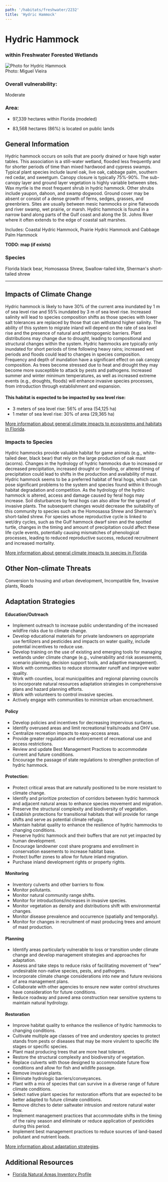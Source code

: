 ```yaml
---
path: '/habitats/freshwater/2232'
title: 'Hydric Hammock'
---
```


# Hydric Hammock

### within Freshwater Forested Wetlands

<div id="TopSection">

<div class="header-photo"><img src="2232.jpg" alt="Photo for Hydric Hammock"/>
<figcaption>Photo: Miguel Vieira</figcaption></div>

<div>

### Overall vulnerability:

<div class="vulnerability vulnerability-moderate">Moderate</div>

### Area:

-   97,339 hectares within Florida (modeled)

-   83,568 hectares (86%) is located on public lands



</div>
</div>

## General Information

Hydric hammock occurs on soils that are poorly drained or have high water tables. This association is a still-water wetland, flooded less frequently and for shorter periods of time than mixed hardwood and cypress swamps.  Typical plant species include laurel oak, live oak, cabbage palm, southern red cedar, and sweetgum. Canopy closure is typically 75%-90%. The sub-canopy layer and ground layer vegetation is highly variable between sites. Wax myrtle is the most frequent shrub in hydric hammock. Other shrubs include yaupon, dahoon, and swamp dogwood. Ground cover may be absent or consist of a dense growth of ferns, sedges, grasses, and greenbriers. Sites are usually between mesic hammocks or pine flatwoods and river swamp, wet prairie, or marsh. Hydric hammock is found in a narrow band along parts of the Gulf coast and along the St. Johns River where it often extends to the edge of coastal salt marshes.

Includes: Coastal Hydric Hammock, Prairie Hydric Hammock and Cabbage Palm Hammock

**TODO: map (if exists)**

### Species

Florida black bear, Homosassa Shrew, Swallow-tailed kite, Sherman's short-tailed shrew

<hr />

## Impacts of Climate Change

Hydric hammock is likely to have 30% of the current area inundated by 1 m of sea level rise and 55% inundated by 3 m of sea level rise.  Increased salinity will lead to species composition shifts as those species with lower salt tolerances are replaced by those that can withstand higher salinity. The ability of this system to migrate inland will depend on the rate of sea level rise and the presence of natural and anthropogenic barriers.  Plant distributions may change due to drought, leading to compositional and structural changes within the system.  Hydric hammocks are typically only inundated for short periods of time following heavy rains; increased wet periods and floods could lead to changes in species composition. Frequency and depth of inundation have a significant effect on oak canopy composition.  As trees become stressed due to heat and drought they may become more susceptible to attack by pests and pathogens.  Increased summer and winter minimum temperatures, as well as increased extreme events (e.g., droughts, floods) will enhance invasive species processes, from introduction through establishment and expansion.


#### This habitat is expected to be impacted by sea level rise:

- 3 meters of sea level rise: 56% of area (54,125 ha)
- 1 meter of sea level rise: 30% of area (29,365 ha)
    

[More information about general climate impacts to ecosystems and habitats in Florida](/impacts/habitats).

### Impacts to Species

Hydric hammocks provide valuable habitat for game animals (e.g., white-tailed deer, black bear) that rely on the large production of oak mast (acorns).  Changes in the hydrology of hydric hammocks due to increased or decreased precipitation, increased drought or flooding, or altered timing  of precipitation could lead to shifts in the production and availability of mast.  Hydric hammock seems to be a preferred habitat of feral hogs, which can pose significant problems to the system and species found within it through habitat degradation and competition.  As the hydrology of the hydric hammock is altered, access and damage caused by feral hogs may increase.  Soil disturbances by feral hogs can also allow for the spread of invasive plants.  The subsequent changes would decrease the suitability of this community to species such as the Homosassa Shrew and Sherman's short-tailed shrew.   For species whose reproductive cycle is linked to wet/dry cycles, such as the Gulf hammock dwarf siren and the spotted turtle, changes in the timing and amount of precipitation could affect these life cycle events, potentially causing mismatches of phenological processes, leading to reduced reproductive success, reduced recruitment and increased mortality.

[More information about general climate impacts to species in Florida](/impacts/species).

## Other Non-climate Threats

Conversion to housing and urban development, Incompatible fire, Invasive plants, Roads

## Adaptation Strategies

#### Education/Outreach

- Implement outreach to increase public understanding of the increased wildfire risks due to climate change.
- Develop educational materials for private landowners on appropriate use fertilizers and pesticides and impacts on water quality, include potential incentives to reduce use.
- Develop training on the use of existing and emerging tools for managing wetlands under climate change (e.g., vulnerability and risk assessments, scenario planning, decision support tools, and adaptive management).
- Work with communities to reduce stormwater runoff and improve water quality.
- Work with counties, local municipalities and regional planning councils to incorporate natural resources adaptation strategies in comprehensive plans and hazard planning efforts.
- Work with volunteers to control invasive species.
- Actively engage with communities to minimize urban encroachment.


#### Policy

- Develop policies and incentives for decreasing impervious surfaces.
- Identify overused areas and limit recreational trails/roads and OHV use.
- Centralize recreation impacts to easy-access areas.
- Provide greater regulation and enforcement of recreational use and access restrictions.
- Review and update Best Management Practices to accommodate current and future conditions.
- Encourage the passage of state regulations to strengthen protection of hydric hammock.


#### Protection: 

- Protect critical areas that are naturally positioned to be more resistant to climate change.
- Identify and prioritize protection of corridors between hydric hammock and adjacent natural areas to enhance species movement and migration.
- Preserve the structural complexity and biodiversity of vegetation.
- Establish protections for transitional habitats that will provide for range shifts and serve as potential climate refugia.
- Maintain habitat quality to enhance the resilience of hydric hammocks to changing conditions.
- Preserve hydric hammock and their buffers that are not yet impacted by human development.
- Encourage landowner cost share programs and enrollment in conservation easements to increase habitat base.
- Protect buffer zones to allow for future inland migration.
- Purchase inland development rights or property rights.


#### Monitoring

- Inventory culverts and other barriers to flow.
- Monitor pollutants.
- Monitor natural community range shifts.
- Monitor for introductions/increases in invasive species.
- Monitor vegetation as density and distributions shift with environmental changes.
- Monitor disease prevalence and occurrence (spatially and temporally).
- Monitor for changes in recruitment of mast producing trees and amount of mast production.


#### Planning

- Identify areas particularly vulnerable to loss or transition under climate change and develop management strategies and approaches for adaptation.
- Assess and take steps to reduce risks of facilitating movement of “new” undesirable non-native species, pests, and pathogens.
- Incorporate climate change considerations into new and future revisions of area management plans.
- Collaborate with other agencies to ensure new water control structures have consideration for future conditions.
- Reduce roadway and paved area construction near sensitive systems to maintain natural hydrology.


#### Restoration

- Improve habitat quality to enhance the resilience of hydric hammocks to changing conditions.
- Cultivate multiple age classes of tree and understory species to protect stands from pests or diseases that may be more virulent to specific life stages or specific species.
- Plant mast producing trees that are more heat tolerant.
- Restore the structural complexity and biodiversity of vegetation.
- Replace culverts with those designed to accommodate future flow conditions and allow for fish and wildlife passage.
- Remove invasive plants.
- Eliminate hydrologic barriers/conveyances.
- Plant with a mix of species that can survive in a diverse range of future climate conditions.
- Select native plant species for restoration efforts that are expected to be better adapted to future climate conditions.
- Remove ditches to deter saltwater intrusion and restore natural water flow.
- Implement management practices that accommodate shifts in the timing of the rainy season and eliminate or reduce application of pesticides during this period.
- Implement best management practices to reduce sources of land-based pollutant and nutrient loads.




[More information about adaptation strategies](/strategies).

## Additional Resources

 - [Florida Natural Areas Inventory Profile](http://www.fnai.org/PDF/NC/Hydric_Hammock_Final_2010.pdf)
